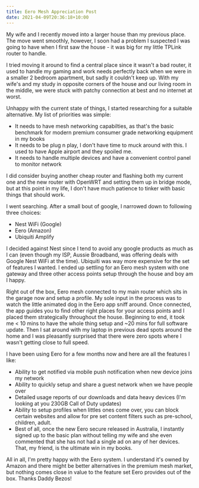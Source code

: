 ```yaml
---
title: Eero Mesh Appreciation Post
date: 2021-04-09T20:36:18+10:00
---
```


My wife and I recently moved into a larger house than my previous place. The move went smoothly, however, I soon had a problem I suspected I was going to have when I first saw the house - it was big for my little TPLink router to handle.

I tried moving it around to find a central place since it wasn't a bad router, it used to handle my gaming and work needs perfectly back when we were in a smaller 2 bedroom apartment, but sadly it couldn't keep up. With my wife's and my study in opposite corners of the house and our living room in the middle, we were stuck with patchy connection at best and no internet at worst.

Unhappy with the current state of things, I started researching for a suitable alternative. My list of priorities was simple:


- It needs to have mesh networking capabilties, as that's the basic benchmark for modern premium consumer grade networking equipment in my books
- It needs to be plug n play, I don't have time to muck around with this. I used to have Apple airport and they spoiled me.
- It needs to handle multiple devices and have a convenient control panel to monitor network

I did consider buying another cheap router and flashing both my current one and the new router with OpenWRT and setting them up in bridge mode, but at this point in my life, I don't have much patience to tinker with basic things that should work.

I went searching. After a small bout of google, I narrowed down to following three choices:

- Nest WiFi (Google)
- Eero (Amazon)
- Ubiquiti Amplify

I decided against Nest since I tend to avoid any google products as much as I can (even though my ISP, Aussie Broadband, was offering deals with Google Nest WiFi at the time). Ubiquiti was way more expensive for the set of features I wanted. I ended up settling for an Eero mesh system with one gateway and three other access points setup through the house and boy am I happy.

Right out of the box, Eero mesh connected to my main router which sits in the garage now and setup a profile. My sole input in the process was to watch the little animated dog in the Eero app sniff around. Once connected, the app guides you to find other right places for your access points and I placed them strategically throughout the house. Beginning to end, it took me < 10 mins to have the whole thing setup and ~20 mins for full software update. Then I sat around with my laptop in previous dead spots around the home and I was pleasantly surprised that there were zero spots where I wasn't getting close to full speed.

I have been using Eero for a few months now and here are all the features I like:

- Ability to get notified via mobile push notification when new device joins my network
- Ability to quickly setup and share a guest network when we have people over
- Detailed usage reports of our downloads and data heavy devices (I'm looking at you 230GB Call of Duty updates)
- Ability to setup profiles when littles ones come over, you can block certain websites and allow for pre set content filters such as pre-school, children, adult.
- Best of all, once the new Eero secure released in Australia, I instantly signed up to the basic plan without telling my wife and she even commented that she has not had a single ad on any of her devices. That, my friend, is the ultimate win in my books.

All in all, I'm pretty happy with the Eero system. I understand it's owned by Amazon and there might be better alternatives in the premium mesh market, but nothing comes close in value to the feature set Eero provides out of the box. Thanks Daddy Bezos!
